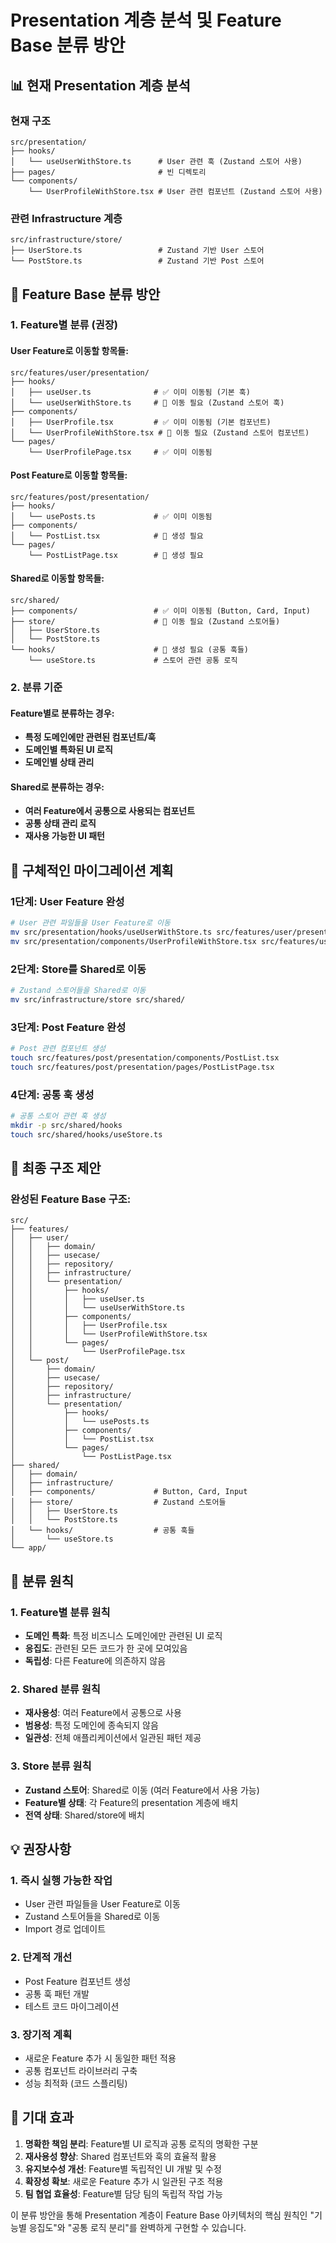 # Presentation 계층 분석 및 Feature Base 분류 방안

## 📊 현재 Presentation 계층 분석

### 현재 구조
```
src/presentation/
├── hooks/
│   └── useUserWithStore.ts      # User 관련 훅 (Zustand 스토어 사용)
├── pages/                       # 빈 디렉토리
└── components/
    └── UserProfileWithStore.tsx # User 관련 컴포넌트 (Zustand 스토어 사용)
```

### 관련 Infrastructure 계층
```
src/infrastructure/store/
├── UserStore.ts                 # Zustand 기반 User 스토어
└── PostStore.ts                 # Zustand 기반 Post 스토어
```

## 🎯 Feature Base 분류 방안

### 1. **Feature별 분류 (권장)**

#### User Feature로 이동할 항목들:
```
src/features/user/presentation/
├── hooks/
│   ├── useUser.ts              # ✅ 이미 이동됨 (기본 훅)
│   └── useUserWithStore.ts     # 🔄 이동 필요 (Zustand 스토어 훅)
├── components/
│   ├── UserProfile.tsx         # ✅ 이미 이동됨 (기본 컴포넌트)
│   └── UserProfileWithStore.tsx # 🔄 이동 필요 (Zustand 스토어 컴포넌트)
└── pages/
    └── UserProfilePage.tsx     # ✅ 이미 이동됨
```

#### Post Feature로 이동할 항목들:
```
src/features/post/presentation/
├── hooks/
│   └── usePosts.ts             # ✅ 이미 이동됨
├── components/
│   └── PostList.tsx            # 🔄 생성 필요
└── pages/
    └── PostListPage.tsx        # 🔄 생성 필요
```

#### Shared로 이동할 항목들:
```
src/shared/
├── components/                 # ✅ 이미 이동됨 (Button, Card, Input)
├── store/                      # 🔄 이동 필요 (Zustand 스토어들)
│   ├── UserStore.ts
│   └── PostStore.ts
└── hooks/                      # 🔄 생성 필요 (공통 훅들)
    └── useStore.ts             # 스토어 관련 공통 로직
```

### 2. **분류 기준**

#### Feature별로 분류하는 경우:
- **특정 도메인에만 관련된 컴포넌트/훅**
- **도메인별 특화된 UI 로직**
- **도메인별 상태 관리**

#### Shared로 분류하는 경우:
- **여러 Feature에서 공통으로 사용되는 컴포넌트**
- **공통 상태 관리 로직**
- **재사용 가능한 UI 패턴**

## 🔄 구체적인 마이그레이션 계획

### 1단계: User Feature 완성
```bash
# User 관련 파일들을 User Feature로 이동
mv src/presentation/hooks/useUserWithStore.ts src/features/user/presentation/hooks/
mv src/presentation/components/UserProfileWithStore.tsx src/features/user/presentation/components/
```

### 2단계: Store를 Shared로 이동
```bash
# Zustand 스토어들을 Shared로 이동
mv src/infrastructure/store src/shared/
```

### 3단계: Post Feature 완성
```bash
# Post 관련 컴포넌트 생성
touch src/features/post/presentation/components/PostList.tsx
touch src/features/post/presentation/pages/PostListPage.tsx
```

### 4단계: 공통 훅 생성
```bash
# 공통 스토어 관련 훅 생성
mkdir -p src/shared/hooks
touch src/shared/hooks/useStore.ts
```

## 📁 최종 구조 제안

### 완성된 Feature Base 구조:
```
src/
├── features/
│   ├── user/
│   │   ├── domain/
│   │   ├── usecase/
│   │   ├── repository/
│   │   ├── infrastructure/
│   │   └── presentation/
│   │       ├── hooks/
│   │       │   ├── useUser.ts
│   │       │   └── useUserWithStore.ts
│   │       ├── components/
│   │       │   ├── UserProfile.tsx
│   │       │   └── UserProfileWithStore.tsx
│   │       └── pages/
│   │           └── UserProfilePage.tsx
│   └── post/
│       ├── domain/
│       ├── usecase/
│       ├── repository/
│       ├── infrastructure/
│       └── presentation/
│           ├── hooks/
│           │   └── usePosts.ts
│           ├── components/
│           │   └── PostList.tsx
│           └── pages/
│               └── PostListPage.tsx
├── shared/
│   ├── domain/
│   ├── infrastructure/
│   ├── components/             # Button, Card, Input
│   ├── store/                  # Zustand 스토어들
│   │   ├── UserStore.ts
│   │   └── PostStore.ts
│   └── hooks/                  # 공통 훅들
│       └── useStore.ts
└── app/
```

## 🎯 분류 원칙

### 1. **Feature별 분류 원칙**
- **도메인 특화**: 특정 비즈니스 도메인에만 관련된 UI 로직
- **응집도**: 관련된 모든 코드가 한 곳에 모여있음
- **독립성**: 다른 Feature에 의존하지 않음

### 2. **Shared 분류 원칙**
- **재사용성**: 여러 Feature에서 공통으로 사용
- **범용성**: 특정 도메인에 종속되지 않음
- **일관성**: 전체 애플리케이션에서 일관된 패턴 제공

### 3. **Store 분류 원칙**
- **Zustand 스토어**: Shared로 이동 (여러 Feature에서 사용 가능)
- **Feature별 상태**: 각 Feature의 presentation 계층에 배치
- **전역 상태**: Shared/store에 배치

## 💡 권장사항

### 1. **즉시 실행 가능한 작업**
- User 관련 파일들을 User Feature로 이동
- Zustand 스토어들을 Shared로 이동
- Import 경로 업데이트

### 2. **단계적 개선**
- Post Feature 컴포넌트 생성
- 공통 훅 패턴 개발
- 테스트 코드 마이그레이션

### 3. **장기적 계획**
- 새로운 Feature 추가 시 동일한 패턴 적용
- 공통 컴포넌트 라이브러리 구축
- 성능 최적화 (코드 스플리팅)

## 🎯 기대 효과

1. **명확한 책임 분리**: Feature별 UI 로직과 공통 로직의 명확한 구분
2. **재사용성 향상**: Shared 컴포넌트와 훅의 효율적 활용
3. **유지보수성 개선**: Feature별 독립적인 UI 개발 및 수정
4. **확장성 확보**: 새로운 Feature 추가 시 일관된 구조 적용
5. **팀 협업 효율성**: Feature별 담당 팀의 독립적 작업 가능

이 분류 방안을 통해 Presentation 계층이 Feature Base 아키텍처의 핵심 원칙인 
"기능별 응집도"와 "공통 로직 분리"를 완벽하게 구현할 수 있습니다.
